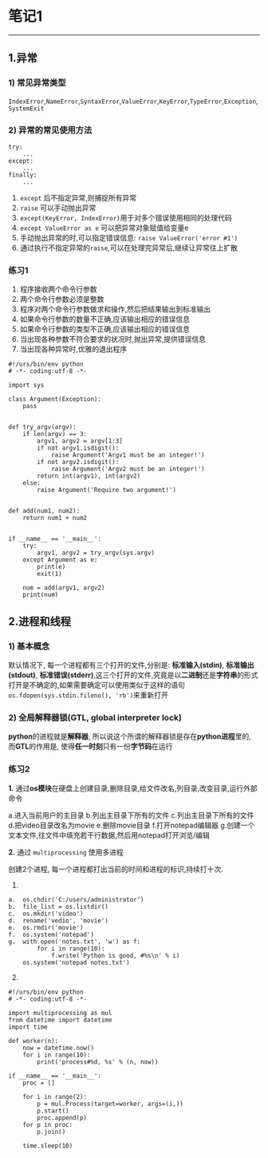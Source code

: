 # 笔记1

---

## 1.异常

### 1) 常见异常类型

`IndexError`,`NameError`,`SyntaxError`,`ValueError`,`KeyError`,`TypeError`,`Exception`,`SystemExit`

### 2) 异常的常见使用方法

```python{.line-numbers}
try:
    ...
except:
    ...
finally:
    ...
```

1. `except` 后不指定异常,则捕捉所有异常
2. `raise` 可以手动抛出异常
3. `except(KeyError, IndexError)`用于对多个错误使用相同的处理代码
4. `except ValueError as e` 可以把异常对象赋值给变量e
5. 手动抛出异常的时,可以指定错误信息: `raise ValueError('error #1')`
6. 通过执行不指定异常的`raise`,可以在处理完异常后,继续让异常往上扩散

### 练习1

1. 程序接收两个命令行参数
2. 两个命令行参数必须是整数
3. 程序对两个命令行参数做求和操作,然后把结果输出到标准输出
4. 如果命令行参数的数量不正确,应该输出相应的错误信息
5. 如果命令行参数的类型不正确,应该输出相应的错误信息
6. 当出现各种参数不符合要求的状况时,抛出异常,提供错误信息
7. 当出现各种异常时,优雅的退出程序

```python{.line-numbers}
#!/urs/bin/env python
# -*- coding:utf-8 -*-

import sys

class Argument(Exception):
    pass


def try_argv(argv):
    if len(argv) == 3:
        argv1, argv2 = argv[1:3]
        if not argv1.isdigit():
            raise Argument('Argv1 must be an integer!')
        if not argv2.isdigit():
            raise Argument('Argv2 must be an integer!') 
        return int(argv1), int(argv2)
    else:
        raise Argument('Require two argument!')


def add(num1, num2):
    return num1 + num2


if __name__ == '__main__':
    try:
        argv1, argv2 = try_argv(sys.argv)
    except Argument as e:
        print(e)
        exit(1)

    num = add(argv1, argv2)
    print(num)
```

## 2.进程和线程

### 1) 基本概念

默认情况下, 每一个进程都有三个打开的文件,分别是: **标准输入(stdin)**, **标准输出(stdout)**, **标准错误(stderr)**,这三个打开的文件,究竟是以**二进制**还是**字符串**的形式打开是不确定的,如果需要确定可以使用类似于这样的语句`os.fdopen(sys.stdin.fileno(), 'rb')`来重新打开

### 2) 全局解释器锁(GTL, global interpreter lock)

**python**的进程就是**解释器**, 所以说这个所谓的解释器锁是存在**python进程**里的, 而**GTL**的作用是, 使得**任一时刻**只有一份**字节码**在运行

### 练习2

**1.** 通过**os模块**在硬盘上创建目录,删除目录,给文件改名,列目录,改变目录,运行外部命令

a.进入当前用户的主目录
b.列出主目录下所有的文件
c.列出主目录下所有的文件
d.把video目录改名为movie
e.删除movie目录
f.打开notepad编辑器
g.创建一个文本文件,往文件中填充若干行数据,然后用notepad打开浏览/编辑

**2.** 通过 `multiprocessing` 使用多进程

创建2个进程, 每一个进程都打出当前的时间和进程的标识,持续打十次.

1.

```python{.line-numbers}
a.  os.chdir('C:/users/administrator')
b.  file_list = os.listdir()
c.  os.mkdir('video')
d.  rename('vedio', 'movie')
e.  os.rmdir('movie')
f.  os.system('notepad')
g.  with open('notes.txt', 'w') as f:
        for i in range(10):
            f.write('Python is good, #%s\n' % i)
    os.system('notepad notes.txt')
```

2.

```python{.line-numbers}
#!/urs/bin/env python
# -*- coding:utf-8 -*-

import multiprocessing as mul
from datetime import datetime
import time

def worker(n):
    now = datetime.now()
    for i in range(10):
        print('process#%d, %s' % (n, now))

if __name__ == '__main__':
    proc = []
    
    for i in range(2):
        p = mul.Process(target=worker, args=(i,))
        p.start()
        proc.append(p)
    for p in proc:
        p.join()

    time.sleep(10)
```





<!-- time.strftime('%F %T') = time.strftime('%Y-%m-%d %H:%M:%S') -->